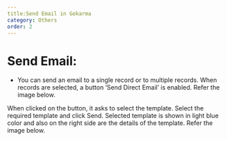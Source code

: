 ```yaml
---
title:Send Email in Gokarma
category: Others
order: 2
---
```


# Send Email:
* You can send an email to a single record or to multiple records. When records are selected, a button ‘Send Direct Email’ is enabled.
 Refer the image below.
 

When clicked on the button, it asks to select the template. Select the required template and click Send. Selected template is shown in light blue color 
and also on the right side are the details of the template. Refer the image below.
